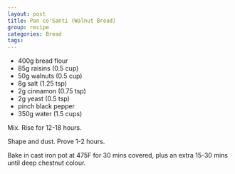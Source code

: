 ```yaml
---
layout: post
title: Pan co'Santi (Walnut Bread)
group: recipe
categories: Bread
tags: 
---
```



- 400g bread flour
- 85g raisins (0.5 cup)
- 50g walnuts (0.5 cup)
- 8g salt (1.25 tsp)
- 2g cinnamon (0.75 tsp)
- 2g yeast (0.5 tsp)
- pinch black pepper
- 350g water (1.5 cups)

Mix.  Rise for 12-18 hours.

Shape and dust.  Prove 1-2 hours.

Bake in cast iron pot at 475F for 30 mins covered, plus an extra 15-30 mins until deep chestnut colour.